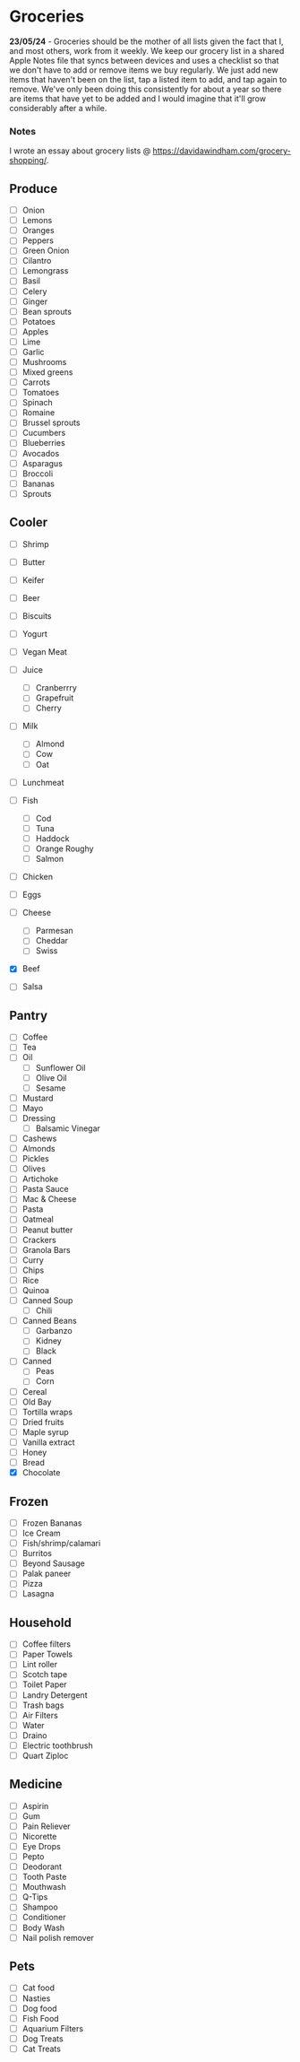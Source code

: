 # Groceries

**23/05/24** - Groceries should be the mother of all lists given the fact that I, and most others, work from it weekly. We keep our grocery list in a shared Apple Notes file that syncs between devices and uses a checklist so that we don't have to add or remove items we buy regularly. We just add new items that haven't been on the list, tap a listed item to add, and tap again to remove. We've only been doing this consistently for about a year so there are items that have yet to be added and I would imagine that it'll grow considerably after a while.

### Notes

I wrote an essay about grocery lists @ <https://davidawindham.com/grocery-shopping/>.


## Produce

- [ ] Onion
- [ ] Lemons
- [ ] Oranges
- [ ] Peppers
- [ ] Green Onion
- [ ] Cilantro
- [ ] Lemongrass
- [ ] Basil
- [ ] Celery
- [ ] Ginger
- [ ] Bean sprouts
- [ ] Potatoes
- [ ] Apples
- [ ] Lime
- [ ] Garlic
- [ ] Mushrooms 
- [ ] Mixed greens
- [ ] Carrots
- [ ] Tomatoes
- [ ] Spinach
- [ ] Romaine
- [ ] Brussel sprouts
- [ ] Cucumbers 
- [ ] Blueberries
- [ ] Avocados
- [ ] Asparagus
- [ ] Broccoli
- [ ] Bananas
- [ ] Sprouts

## Cooler

- [ ] Shrimp
- [ ] Butter
- [ ] Keifer
- [ ] Beer
- [ ] Biscuits
- [ ] Yogurt
- [ ] Vegan Meat
- [ ] Juice
    - [ ] Cranberrry
    - [ ] Grapefruit
    - [ ] Cherry
- [ ] Milk
    - [ ] Almond
    - [ ] Cow
    - [ ] Oat
- [ ] Lunchmeat
- [ ] Fish
    - [ ] Cod
    - [ ] Tuna
    - [ ] Haddock
    - [ ] Orange Roughy
    - [ ] Salmon
- [ ] Chicken
- [ ] Eggs
- [ ] Cheese
    - [ ] Parmesan
    - [ ] Cheddar
    - [ ] Swiss
- [x] Beef
- [ ] Salsa


## Pantry

- [ ] Coffee
- [ ] Tea
- [ ] Oil
    - [ ] Sunflower Oil
    - [ ] Olive Oil
    - [ ] Sesame
- [ ] Mustard
- [ ] Mayo
- [ ] Dressing
  - [ ] Balsamic Vinegar
- [ ] Cashews
- [ ] Almonds
- [ ] Pickles
- [ ] Olives
- [ ] Artichoke
- [ ] Pasta Sauce
- [ ] Mac & Cheese
- [ ] Pasta
- [ ] Oatmeal
- [ ] Peanut butter
- [ ] Crackers
- [ ] Granola Bars
- [ ] Curry
- [ ] Chips
- [ ] Rice
- [ ] Quinoa
- [ ] Canned Soup
    - [ ] Chili
- [ ] Canned Beans
    - [ ] Garbanzo
    - [ ] Kidney
    - [ ] Black
- [ ] Canned 
    - [ ] Peas
    - [ ] Corn
- [ ] Cereal
- [ ] Old Bay
- [ ] Tortilla wraps
- [ ] Dried fruits
- [ ] Maple syrup
- [ ] Vanilla extract 
- [ ] Honey
- [ ] Bread
- [x] Chocolate

## Frozen

- [ ] Frozen Bananas
- [ ] Ice Cream
- [ ] Fish/shrimp/calamari
- [ ] Burritos
- [ ] Beyond Sausage
- [ ] Palak paneer
- [ ] Pizza
- [ ] Lasagna

## Household

- [ ] Coffee filters
- [ ] Paper Towels
- [ ] Lint roller
- [ ] Scotch tape
- [ ] Toilet Paper
- [ ] Landry Detergent
- [ ] Trash bags
- [ ] Air Filters
- [ ] Water
- [ ] Draino
- [ ] Electric toothbrush
- [ ] Quart Ziploc

## Medicine

- [ ] Aspirin
- [ ] Gum
- [ ] Pain Reliever
- [ ] Nicorette
- [ ] Eye Drops
- [ ] Pepto
- [ ] Deodorant
- [ ] Tooth Paste
- [ ] Mouthwash
- [ ] Q-Tips
- [ ] Shampoo
- [ ] Conditioner
- [ ] Body Wash
- [ ] Nail polish remover

## Pets

- [ ] Cat food 
- [ ] Nasties
- [ ] Dog food
- [ ] Fish Food
- [ ] Aquarium Filters
- [ ] Dog Treats
- [ ] Cat Treats